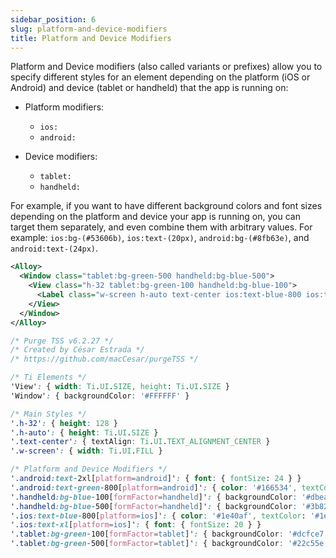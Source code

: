```yaml
---
sidebar_position: 6
slug: platform-and-device-modifiers
title: Platform and Device Modifiers
---
```


Platform and Device modifiers (also called variants or prefixes) allow you to specify different styles for an element depending on the platform (iOS or Android) and device (tablet or handheld) that the app is running on:

- Platform modifiers:
  - `ios:`
  - `android:`

- Device modifiers:
  - `tablet:`
  - `handheld:`

For example, if you want to have different background colors and font sizes depending on the platform and device your app is running on, you can target them separately, and even combine them with arbitrary values. For example: `ios:bg-(#53606b)`, `ios:text-(20px)`, `android:bg-(#8fb63e)`, and `android:text-(24px)`.

```xml title="index.xml"
<Alloy>
  <Window class="tablet:bg-green-500 handheld:bg-blue-500">
    <View class="h-32 tablet:bg-green-100 handheld:bg-blue-100">
      <Label class="w-screen h-auto text-center ios:text-blue-800 ios:text-xl android:text-green-800 android:text-2xl">This is a Test</Label>
    </View>
  </Window>
</Alloy>
```

```css title="app.tss"
/* Purge TSS v6.2.27 */
/* Created by César Estrada */
/* https://github.com/macCesar/purgeTSS */

/* Ti Elements */
'View': { width: Ti.UI.SIZE, height: Ti.UI.SIZE }
'Window': { backgroundColor: '#FFFFFF' }

/* Main Styles */
'.h-32': { height: 128 }
'.h-auto': { height: Ti.UI.SIZE }
'.text-center': { textAlign: Ti.UI.TEXT_ALIGNMENT_CENTER }
'.w-screen': { width: Ti.UI.FILL }

/* Platform and Device Modifiers */
'.android:text-2xl[platform=android]': { font: { fontSize: 24 } }
'.android:text-green-800[platform=android]': { color: '#166534', textColor: '#166534' }
'.handheld:bg-blue-100[formFactor=handheld]': { backgroundColor: '#dbeafe' }
'.handheld:bg-blue-500[formFactor=handheld]': { backgroundColor: '#3b82f6' }
'.ios:text-blue-800[platform=ios]': { color: '#1e40af', textColor: '#1e40af' }
'.ios:text-xl[platform=ios]': { font: { fontSize: 20 } }
'.tablet:bg-green-100[formFactor=tablet]': { backgroundColor: '#dcfce7' }
'.tablet:bg-green-500[formFactor=tablet]': { backgroundColor: '#22c55e' }
```
